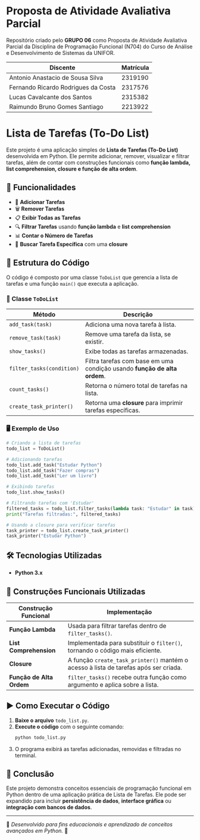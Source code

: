 # Proposta de Atividade Avaliativa Parcial
Repositório criado pelo **GRUPO 06** como Proposta de Atividade Avaliativa Parcial da Disciplina de Programação Funcional (N704) do Curso de Análise e Desenvolvimento de Sistemas da UNIFOR.

| Discente                  | Matrícula |
|-------------------------|-----------|
| Antonio Anastacio de Sousa Silva | 2319190 |
| Fernando Ricardo Rodrigues da Costa | 2317576 |
| Lucas Cavalcante dos Santos | 2315382 |
| Raimundo Bruno Gomes Santiago | 2213922 |

# Lista de Tarefas (To-Do List)

Este projeto é uma aplicação simples de **Lista de Tarefas (To-Do List)** desenvolvida em Python. Ele permite adicionar, remover, visualizar e filtrar tarefas, além de contar com construções funcionais como **função lambda, list comprehension, closure e função de alta ordem**.

## 🚀 Funcionalidades
- 📌 **Adicionar Tarefas**
- 🗑 **Remover Tarefas**
- 📋 **Exibir Todas as Tarefas**
- 🔍 **Filtrar Tarefas** usando **função lambda** e **list comprehension**
- 📊 **Contar o Número de Tarefas**
- 🎯 **Buscar Tarefa Específica** com uma **closure**

## 📂 Estrutura do Código

O código é composto por uma classe `ToDoList` que gerencia a lista de tarefas e uma função `main()` que executa a aplicação.

### 📜 Classe `ToDoList`

| Método                  | Descrição |
|-------------------------|-----------|
| `add_task(task)`        | Adiciona uma nova tarefa à lista. |
| `remove_task(task)`     | Remove uma tarefa da lista, se existir. |
| `show_tasks()`          | Exibe todas as tarefas armazenadas. |
| `filter_tasks(condition)` | Filtra tarefas com base em uma condição usando **função de alta ordem**. |
| `count_tasks()`         | Retorna o número total de tarefas na lista. |
| `create_task_printer()` | Retorna uma **closure** para imprimir tarefas específicas. |

### 🖥 Exemplo de Uso
```python
# Criando a lista de tarefas
todo_list = ToDoList()

# Adicionando tarefas
todo_list.add_task("Estudar Python")
todo_list.add_task("Fazer compras")
todo_list.add_task("Ler um livro")

# Exibindo tarefas
todo_list.show_tasks()

# Filtrando tarefas com 'Estudar'
filtered_tasks = todo_list.filter_tasks(lambda task: "Estudar" in task)
print("Tarefas filtradas:", filtered_tasks)

# Usando a closure para verificar tarefas
task_printer = todo_list.create_task_printer()
task_printer("Estudar Python")
```

## 🛠 Tecnologias Utilizadas
- **Python 3.x**

## 🎯 Construções Funcionais Utilizadas

| Construção Funcional  | Implementação |
|----------------------|---------------|
| **Função Lambda** | Usada para filtrar tarefas dentro de `filter_tasks()`. |
| **List Comprehension** | Implementada para substituir o `filter()`, tornando o código mais eficiente. |
| **Closure** | A função `create_task_printer()` mantém o acesso à lista de tarefas após ser criada. |
| **Função de Alta Ordem** | `filter_tasks()` recebe outra função como argumento e aplica sobre a lista. |

## ▶ Como Executar o Código
1. **Baixe o arquivo** `todo_list.py`.
2. **Execute o código** com o seguinte comando:
   ```bash
   python todo_list.py
   ```
3. O programa exibirá as tarefas adicionadas, removidas e filtradas no terminal.

## 📌 Conclusão
Este projeto demonstra conceitos essenciais de programação funcional em Python dentro de uma aplicação prática de Lista de Tarefas. Ele pode ser expandido para incluir **persistência de dados**, **interface gráfica** ou **integração com bancos de dados**.

---
📌 *Desenvolvido para fins educacionais e aprendizado de conceitos avançados em Python.* 🚀
